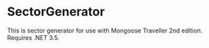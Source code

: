 # SectorGenerator
This is sector generator for use with Mongoose Traveller 2nd edition. Requires .NET 3.5.
